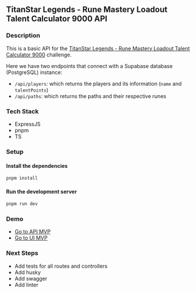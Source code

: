 ## TitanStar Legends - Rune Mastery Loadout Talent Calculator 9000 API

### Description

This is a basic API for the [TitanStar Legends - Rune Mastery Loadout Talent Calculator 9000](https://github.com/marcomaza92/titanstar-legends-rune-calculator) challenge.

Here we have two endpoints that connect with a Supabase database (PostgreSQL) instance:

- `/api/players`: which returns the players and its information (`name` and `talentPoints`)
- `/api/paths`: which returns the paths and their respective runes

### Tech Stack

- ExpressJS
- pnpm
- TS

### Setup

#### Install the dependencies

```sh
pnpm install
```

#### Run the development server

```sh
pnpm run dev
```

### Demo

- [Go to API MVP](https://titanstar-legends-rune-calculator.vercel-api.app/api/paths)
- [Go to UI MVP](https://titanstar-legends-rune-calculator.vercel.app/)

### Next Steps

- Add tests for all routes and controllers
- Add husky
- Add swagger
- Add linter

